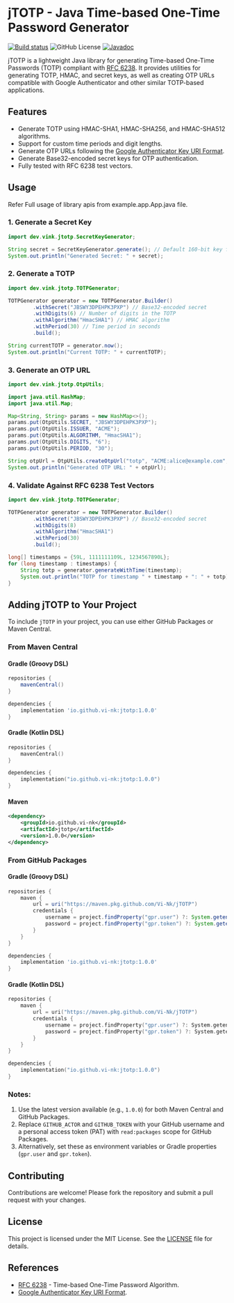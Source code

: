 # jTOTP - Java Time-based One-Time Password Generator
[![Build status](https://github.com/Vi-Nk/jTOTP/actions/workflows/build_gradle.yml/badge.svg?branch=main)](https://github.com/Vi-Nk/jTOTP/actions/workflows/build_gradle.yml)
![GitHub License](https://img.shields.io/github/license/Vi-Nk/jTOTP)
[![Javadoc](https://img.shields.io/badge/JavaDoc-Online-green)](https://Vi-Nk.github.io/jTOTP/)

jTOTP is a lightweight Java library for generating Time-based One-Time Passwords (TOTP) compliant with [RFC 6238](https://datatracker.ietf.org/doc/html/rfc6238). It provides utilities for generating TOTP, HMAC, and secret keys, as well as creating OTP URLs compatible with Google Authenticator and other similar TOTP-based applications.

## Features

- Generate TOTP using HMAC-SHA1, HMAC-SHA256, and HMAC-SHA512 algorithms.
- Support for custom time periods and digit lengths.
- Generate OTP URLs following the [Google Authenticator Key URI Format](https://github.com/google/google-authenticator/wiki/Key-Uri-Format).
- Generate Base32-encoded secret keys for OTP authentication.
- Fully tested with RFC 6238 test vectors.

## Usage
Refer Full usage of library apis from example.app.App.java file.

### 1. Generate a Secret Key
```java
import dev.vink.jtotp.SecretKeyGenerator;

String secret = SecretKeyGenerator.generate(); // Default 160-bit key for HMAC-SHA1
System.out.println("Generated Secret: " + secret);
```

### 2. Generate a TOTP
```java
import dev.vink.jtotp.TOTPGenerator;

TOTPGenerator generator = new TOTPGenerator.Builder()
        .withSecret("JBSWY3DPEHPK3PXP") // Base32-encoded secret
        .withDigits(6) // Number of digits in the TOTP
        .withAlgorithm("HmacSHA1") // HMAC algorithm
        .withPeriod(30) // Time period in seconds
        .build();

String currentTOTP = generator.now();
System.out.println("Current TOTP: " + currentTOTP);
```

### 3. Generate an OTP URL
```java
import dev.vink.jtotp.OtpUtils;

import java.util.HashMap;
import java.util.Map;

Map<String, String> params = new HashMap<>();
params.put(OtpUtils.SECRET, "JBSWY3DPEHPK3PXP");
params.put(OtpUtils.ISSUER, "ACME");
params.put(OtpUtils.ALGORITHM, "HmacSHA1");
params.put(OtpUtils.DIGITS, "6");
params.put(OtpUtils.PERIOD, "30");

String otpUrl = OtpUtils.createOtpUrl("totp", "ACME:alice@example.com", params);
System.out.println("Generated OTP URL: " + otpUrl);
```

### 4. Validate Against RFC 6238 Test Vectors
```java
import dev.vink.jtotp.TOTPGenerator;

TOTPGenerator generator = new TOTPGenerator.Builder()
        .withSecret("JBSWY3DPEHPK3PXP") // Base32-encoded secret
        .withDigits(8)
        .withAlgorithm("HmacSHA1")
        .withPeriod(30)
        .build();

long[] timestamps = {59L, 1111111109L, 1234567890L};
for (long timestamp : timestamps) {
    String totp = generator.generateWithTime(timestamp);
    System.out.println("TOTP for timestamp " + timestamp + ": " + totp);
}
```

## Adding jTOTP to Your Project

To include `jTOTP` in your project, you can use either GitHub Packages or Maven Central.

### From Maven Central

#### Gradle (Groovy DSL)
```gradle
repositories {
    mavenCentral()
}

dependencies {
    implementation 'io.github.vi-nk:jtotp:1.0.0'
}
```

#### Gradle (Kotlin DSL)
```kotlin
repositories {
    mavenCentral()
}

dependencies {
    implementation("io.github.vi-nk:jtotp:1.0.0")
}
```

#### Maven
```xml
<dependency>
    <groupId>io.github.vi-nk</groupId>
    <artifactId>jtotp</artifactId>
    <version>1.0.0</version>
</dependency>
```

### From GitHub Packages

#### Gradle (Groovy DSL)
```gradle
repositories {
    maven {
        url = uri("https://maven.pkg.github.com/Vi-Nk/jTOTP")
        credentials {
            username = project.findProperty("gpr.user") ?: System.getenv("GITHUB_ACTOR")
            password = project.findProperty("gpr.token") ?: System.getenv("GITHUB_TOKEN")
        }
    }
}

dependencies {
    implementation 'io.github.vi-nk:jtotp:1.0.0'
}
```

#### Gradle (Kotlin DSL)
```kotlin
repositories {
    maven {
        url = uri("https://maven.pkg.github.com/Vi-Nk/jTOTP")
        credentials {
            username = project.findProperty("gpr.user") ?: System.getenv("GITHUB_ACTOR")
            password = project.findProperty("gpr.token") ?: System.getenv("GITHUB_TOKEN")
        }
    }
}

dependencies {
    implementation("io.github.vi-nk:jtotp:1.0.0")
}
```

### Notes:
1. Use the latest version available (e.g., `1.0.0`) for both Maven Central and GitHub Packages.
2. Replace `GITHUB_ACTOR` and `GITHUB_TOKEN` with your GitHub username and a personal access token (PAT) with `read:packages` scope for GitHub Packages.
3. Alternatively, set these as environment variables or Gradle properties (`gpr.user` and `gpr.token`).

## Contributing

Contributions are welcome! Please fork the repository and submit a pull request with your changes.

## License

This project is licensed under the MIT License. See the [LICENSE](LICENSE) file for details.

## References

- [RFC 6238](https://datatracker.ietf.org/doc/html/rfc6238) - Time-based One-Time Password Algorithm.
- [Google Authenticator Key URI Format](https://github.com/google/google-authenticator/wiki/Key-Uri-Format).

